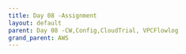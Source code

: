 ```yaml
---
title: Day 08 -Assignment
layout: default
parent: Day 08 -CW,Config,CloudTrial, VPCFlowlog
grand_parent: AWS
---
```

